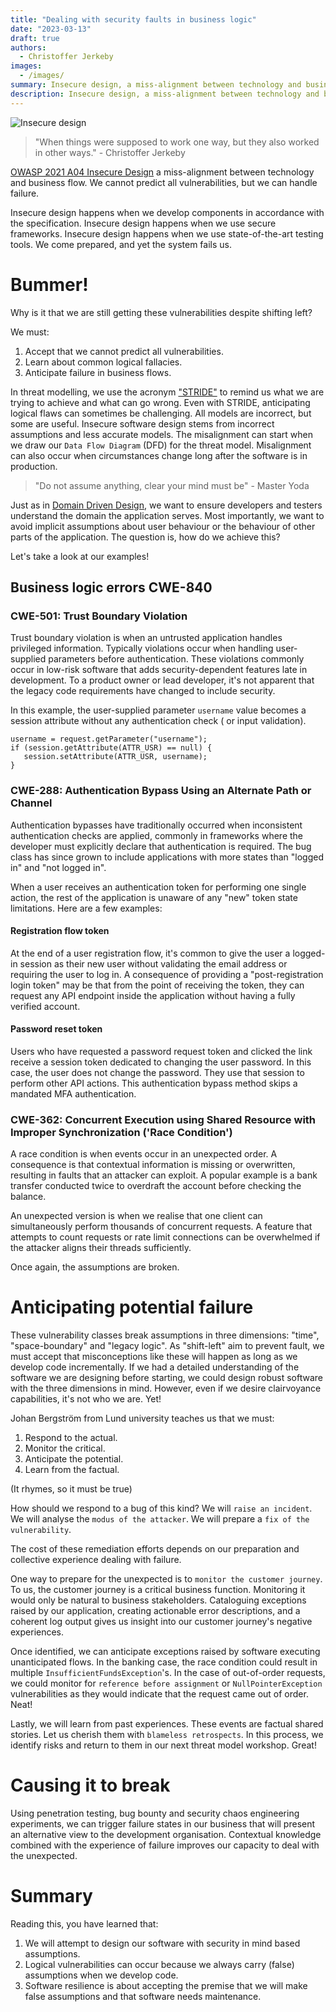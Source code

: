 ```yaml
---
title: "Dealing with security faults in business logic"
date: "2023-03-13"
draft: true
authors:
  - Christoffer Jerkeby
images: 
  - /images/
summary: Insecure design, a miss-alignment between technology and business flow. Learn how to handle failures in business logic.
description: Insecure design, a miss-alignment between technology and business flow. Learn how to handle failures in business logic.
---
```

![Insecure design](/images/)

> "When things were supposed to work one way, but they also worked in other ways." - Christoffer Jerkeby

[OWASP 2021 A04 Insecure Design](https://owasp.org/Top10/A04_2021-Insecure_Design/) a miss-alignment between technology and business flow. We cannot predict all vulnerabilities, but we can handle failure.

Insecure design happens when we develop components in accordance with the specification. Insecure design happens when we use secure frameworks. Insecure design happens when we use state-of-the-art testing tools. We come prepared, and yet the system fails us.

# Bummer!
Why is it that we are still getting these vulnerabilities despite shifting left?

We must:
1. Accept that we cannot predict all vulnerabilities.
2. Learn about common logical fallacies.
3. Anticipate failure in business flows.

In threat modelling, we use the acronym ["STRIDE"](https://www.youtube.com/watch?v=iGkX06sVFFM) to remind us what we are trying to achieve and what can go wrong. Even with STRIDE, anticipating logical flaws can sometimes be challenging. All models are incorrect, but some are useful. Insecure software design stems from incorrect assumptions and less accurate models. The misalignment can start when we draw our `Data Flow Diagram` (DFD) for the threat model. Misalignment can also occur when circumstances change long after the software is in production.

> "Do not assume anything, clear your mind must be" - Master Yoda

Just as in [Domain Driven Design](https://martinfowler.com/bliki/BoundedContext.html), we want to ensure developers and testers understand the domain the application serves. Most importantly, we want to avoid implicit assumptions about user behaviour or the behaviour of other parts of the application. The question is, how do we achieve this?

Let's take a look at our examples!

## Business logic errors CWE-840
### CWE-501: Trust Boundary Violation
Trust boundary violation is when an untrusted application handles privileged information. Typically violations occur when handling user-supplied parameters before authentication. These violations commonly occur in low-risk software that adds security-dependent features late in development. To a product owner or lead developer, it's not apparent that the legacy code requirements have changed to include security.
 
In this example, the user-supplied parameter `username` value becomes a session attribute without any authentication check ( or input validation).

```
username = request.getParameter("username");
if (session.getAttribute(ATTR_USR) == null) {
   session.setAttribute(ATTR_USR, username);
}
```

### CWE-288: Authentication Bypass Using an Alternate Path or Channel
Authentication bypasses have traditionally occurred when inconsistent authentication checks are applied, commonly in frameworks where the developer must explicitly declare that authentication is required. The bug class has since grown to include applications with more states than "logged in" and "not logged in".

When a user receives an authentication token for performing one single action, the rest of the application is unaware of any "new" token state limitations.
Here are a few examples:

#### Registration flow token
At the end of a user registration flow, it's common to give the user a logged-in session as their new user without validating the email address or requiring the user to log in. A consequence of providing a "post-registration login token" may be that from the point of receiving the token, they can request any API endpoint inside the application without having a fully verified account.

#### Password reset token
Users who have requested a password request token and clicked the link receive a session token dedicated to changing the user password. In this case, the user does not change the password. They use that session to perform other API actions. This authentication bypass method skips a mandated MFA authentication.

### CWE-362: Concurrent Execution using Shared Resource with Improper Synchronization ('Race Condition')
A race condition is when events occur in an unexpected order. A consequence is that contextual information is missing or overwritten, resulting in faults that an attacker can exploit. A popular example is a bank transfer conducted twice to overdraft the account before checking the balance.

An unexpected version is when we realise that one client can simultaneously perform thousands of concurrent requests. A feature that attempts to count requests or rate limit connections can be overwhelmed if the attacker aligns their threads sufficiently.

Once again, the assumptions are broken.

# Anticipating potential failure
These vulnerability classes break assumptions in three dimensions: "time", "space-boundary" and "legacy logic".
As "shift-left" aim to prevent fault, we must accept that misconceptions like these will happen as long as we develop code incrementally. If we had a detailed understanding of the software we are designing before starting, we could design robust software with the three dimensions in mind. However, even if we desire clairvoyance capabilities, it's not who we are. Yet!

Johan Bergström from Lund university teaches us that we must:

1. Respond to the actual.
2. Monitor the critical.
3. Anticipate the potential.
4. Learn from the factual.

(It rhymes, so it must be true)

How should we respond to a bug of this kind?
We will `raise an incident`.
We will analyse the `modus of the attacker`.
We will prepare a `fix of the vulnerability`.

The cost of these remediation efforts depends on our preparation and collective experience dealing with failure.

One way to prepare for the unexpected is to `monitor the customer journey`. To us, the customer journey is a critical business function. Monitoring it would only be natural to business stakeholders. Cataloguing exceptions raised by our application, creating actionable error descriptions, and a coherent log output gives us insight into our customer journey's negative experiences.

Once identified, we can anticipate exceptions raised by software executing unanticipated flows. In the banking case, the race condition could result in multiple `InsufficientFundsException`'s. In the case of out-of-order requests, we could monitor for `reference before assignment` or `NullPointerException` vulnerabilities as they would indicate that the request came out of order. Neat!

Lastly, we will learn from past experiences. These events are factual shared stories. Let us cherish them with `blameless retrospects`. In this process, we identify risks and return to them in our next threat model workshop. Great!

# Causing it to break
Using penetration testing, bug bounty and security chaos engineering experiments, we can trigger failure states in our business that will present an alternative view to the development organisation. Contextual knowledge combined with the experience of failure improves our capacity to deal with the unexpected.

# Summary
Reading this, you have learned that:
1. We will attempt to design our software with security in mind based assumptions.
2. Logical vulnerabilities can occur because we always carry (false) assumptions when we develop code.
3. Software resilience is about accepting the premise that we will make false assumptions and that software needs maintenance.
